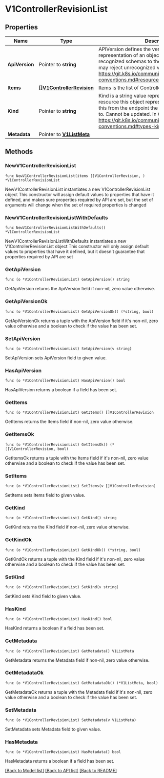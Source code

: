 # V1ControllerRevisionList

## Properties

Name | Type | Description | Notes
------------ | ------------- | ------------- | -------------
**ApiVersion** | Pointer to **string** | APIVersion defines the versioned schema of this representation of an object. Servers should convert recognized schemas to the latest internal value, and may reject unrecognized values. More info: https://git.k8s.io/community/contributors/devel/api-conventions.md#resources | [optional] 
**Items** | [**[]V1ControllerRevision**](V1ControllerRevision.md) | Items is the list of ControllerRevisions | 
**Kind** | Pointer to **string** | Kind is a string value representing the REST resource this object represents. Servers may infer this from the endpoint the client submits requests to. Cannot be updated. In CamelCase. More info: https://git.k8s.io/community/contributors/devel/api-conventions.md#types-kinds | [optional] 
**Metadata** | Pointer to [**V1ListMeta**](V1ListMeta.md) |  | [optional] 

## Methods

### NewV1ControllerRevisionList

`func NewV1ControllerRevisionList(items []V1ControllerRevision, ) *V1ControllerRevisionList`

NewV1ControllerRevisionList instantiates a new V1ControllerRevisionList object
This constructor will assign default values to properties that have it defined,
and makes sure properties required by API are set, but the set of arguments
will change when the set of required properties is changed

### NewV1ControllerRevisionListWithDefaults

`func NewV1ControllerRevisionListWithDefaults() *V1ControllerRevisionList`

NewV1ControllerRevisionListWithDefaults instantiates a new V1ControllerRevisionList object
This constructor will only assign default values to properties that have it defined,
but it doesn't guarantee that properties required by API are set

### GetApiVersion

`func (o *V1ControllerRevisionList) GetApiVersion() string`

GetApiVersion returns the ApiVersion field if non-nil, zero value otherwise.

### GetApiVersionOk

`func (o *V1ControllerRevisionList) GetApiVersionOk() (*string, bool)`

GetApiVersionOk returns a tuple with the ApiVersion field if it's non-nil, zero value otherwise
and a boolean to check if the value has been set.

### SetApiVersion

`func (o *V1ControllerRevisionList) SetApiVersion(v string)`

SetApiVersion sets ApiVersion field to given value.

### HasApiVersion

`func (o *V1ControllerRevisionList) HasApiVersion() bool`

HasApiVersion returns a boolean if a field has been set.

### GetItems

`func (o *V1ControllerRevisionList) GetItems() []V1ControllerRevision`

GetItems returns the Items field if non-nil, zero value otherwise.

### GetItemsOk

`func (o *V1ControllerRevisionList) GetItemsOk() (*[]V1ControllerRevision, bool)`

GetItemsOk returns a tuple with the Items field if it's non-nil, zero value otherwise
and a boolean to check if the value has been set.

### SetItems

`func (o *V1ControllerRevisionList) SetItems(v []V1ControllerRevision)`

SetItems sets Items field to given value.


### GetKind

`func (o *V1ControllerRevisionList) GetKind() string`

GetKind returns the Kind field if non-nil, zero value otherwise.

### GetKindOk

`func (o *V1ControllerRevisionList) GetKindOk() (*string, bool)`

GetKindOk returns a tuple with the Kind field if it's non-nil, zero value otherwise
and a boolean to check if the value has been set.

### SetKind

`func (o *V1ControllerRevisionList) SetKind(v string)`

SetKind sets Kind field to given value.

### HasKind

`func (o *V1ControllerRevisionList) HasKind() bool`

HasKind returns a boolean if a field has been set.

### GetMetadata

`func (o *V1ControllerRevisionList) GetMetadata() V1ListMeta`

GetMetadata returns the Metadata field if non-nil, zero value otherwise.

### GetMetadataOk

`func (o *V1ControllerRevisionList) GetMetadataOk() (*V1ListMeta, bool)`

GetMetadataOk returns a tuple with the Metadata field if it's non-nil, zero value otherwise
and a boolean to check if the value has been set.

### SetMetadata

`func (o *V1ControllerRevisionList) SetMetadata(v V1ListMeta)`

SetMetadata sets Metadata field to given value.

### HasMetadata

`func (o *V1ControllerRevisionList) HasMetadata() bool`

HasMetadata returns a boolean if a field has been set.


[[Back to Model list]](../README.md#documentation-for-models) [[Back to API list]](../README.md#documentation-for-api-endpoints) [[Back to README]](../README.md)


